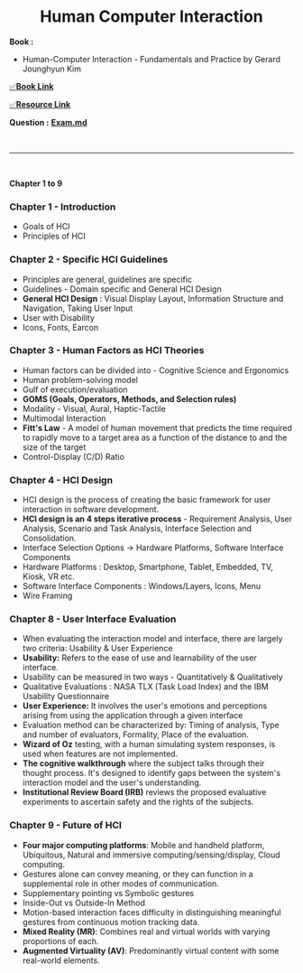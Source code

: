 <h1 align="center">Human Computer Interaction</h1>

**Book :**
- Human-Computer Interaction - Fundamentals and Practice by Gerard Jounghyun Kim

[✅**Book Link**][book]

[book]: https://drive.google.com/drive/folders/1P1fbnOF9mtkv7j_EIepQfKrcRHVw71gU?usp=drive_link

[✅**Resource Link**](https://drive.google.com/drive/folders/1HpF7KT-Nd-Do0aVN8gfGFTaLW2gDwRB2?usp=drive_link)

**Question :** [**Exam.md**](Exam.md)

<br><hr><br>

**Chapter 1 to 9**

### Chapter 1 - Introduction

- Goals of HCI
- Principles of HCI

### Chapter 2 -  Specific HCI Guidelines

- Principles are general, guidelines are specific
- Guidelines - Domain specific and General HCI Design
- **General HCI Design** : Visual Display Layout, Information Structure and Navigation, Taking User Input
- User with Disability
- Icons, Fonts, Earcon

### Chapter 3 - Human Factors as HCI Theories

- Human factors can be divided into - Cognitive Science and Ergonomics
- Human problem-solving model
- Gulf of execution/evaluation
- **GOMS (Goals, Operators, Methods, and Selection rules)**
- Modality - Visual, Aural, Haptic-Tactile
- Multimodal Interaction
- **Fitt's Law** - A model of human movement that predicts the time required to rapidly move to a target area as a function of the distance to and the size of the target
- Control-Display (C/D) Ratio

### Chapter 4 - HCI Design

- HCI design is the process of creating the basic framework for user interaction in software development.
- **HCI design is an 4 steps iterative process** - Requirement Analysis, User Analysis, Scenario and Task Analysis, Interface Selection and Consolidation.
- Interface Selection Options -> Hardware Platforms, Software Interface Components
- Hardware Platforms : Desktop, Smartphone, Tablet, Embedded, TV, Kiosk, VR etc.
- Software Interface Components : Windows/Layers, Icons, Menu
- Wire Framing 

### Chapter 8 - User Interface Evaluation

- When evaluating the interaction model and interface, there are largely two criteria: Usability & User Experience
- **Usability:** Refers to the ease of use and learnability of the user interface.
- Usability can be measured in two ways - Quantitatively & Qualitatively
- Qualitative Evaluations : NASA TLX (Task Load Index) and the IBM Usability Questionnaire
- **User Experience:** It involves the user's emotions and 
perceptions arising from using the application through a given interface
- Evaluation method can be characterized by: Timing of analysis, Type and number of evaluators, Formality, Place of the evaluation.
- **Wizard of Oz** testing, with a human simulating system responses, is used when features are not implemented.
- **The cognitive walkthrough** where the subject talks through their thought process. It's designed to identify gaps between the system's interaction model and the user's understanding.
- **Institutional Review Board (IRB)** reviews the proposed evaluative experiments to ascertain safety and the rights of the subjects. 

### Chapter 9 - Future of HCI

- **Four major computing platforms**: Mobile and handheld platform, Ubiquitous, Natural and immersive computing/sensing/display, Cloud computing.
- Gestures alone can convey meaning, or they can function in a supplemental role in other modes of communication.
- Supplementary pointing vs Symbolic gestures
- Inside-Out vs Outside-In Method
- Motion-based interaction faces difficulty in 
distinguishing meaningful gestures from continuous motion tracking data.
- **Mixed Reality (MR)**: Combines real and virtual worlds with varying proportions of each.
- **Augmented Virtuality (AV)**: Predominantly virtual content with some real-world elements.